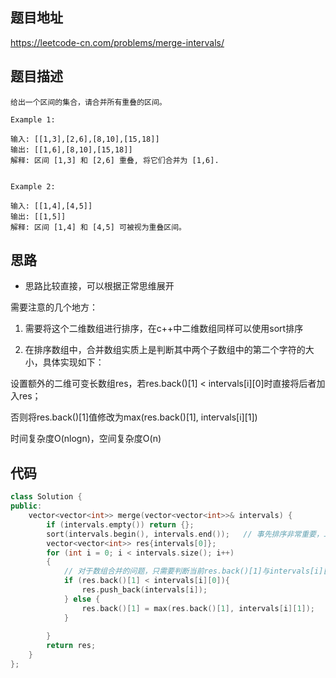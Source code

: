 ## 题目地址
https://leetcode-cn.com/problems/merge-intervals/

## 题目描述
```
给出一个区间的集合，请合并所有重叠的区间。

Example 1:

输入: [[1,3],[2,6],[8,10],[15,18]]
输出: [[1,6],[8,10],[15,18]]
解释: 区间 [1,3] 和 [2,6] 重叠, 将它们合并为 [1,6].


Example 2:

输入: [[1,4],[4,5]]
输出: [[1,5]]
解释: 区间 [1,4] 和 [4,5] 可被视为重叠区间。

```

## 思路

- 思路比较直接，可以根据正常思维展开

需要注意的几个地方：

1. 需要将这个二维数组进行排序，在c++中二维数组同样可以使用sort排序

2. 在排序数组中，合并数组实质上是判断其中两个子数组中的第二个字符的大小，具体实现如下：

设置额外的二维可变长数组res，若res.back()[1] < intervals[i][0]时直接将后者加入res；

否则将res.back()[1]值修改为max(res.back()[1], intervals[i][1])

时间复杂度O(nlogn)，空间复杂度O(n)

## 代码
```c++
class Solution {
public:
    vector<vector<int>> merge(vector<vector<int>>& intervals) {
        if (intervals.empty()) return {};
        sort(intervals.begin(), intervals.end());   // 事先排序非常重要，二维数组依然可以用sort排序
        vector<vector<int>> res{intervals[0]};
        for (int i = 0; i < intervals.size(); i++)
        {
            // 对于数组合并的问题，只需要判断当前res.back()[1]与intervals[i][0]进行比较
            if (res.back()[1] < intervals[i][0]){       
                res.push_back(intervals[i]);
            } else {
                res.back()[1] = max(res.back()[1], intervals[i][1]);
            }
            
        }
        return res;
    }
};
```

